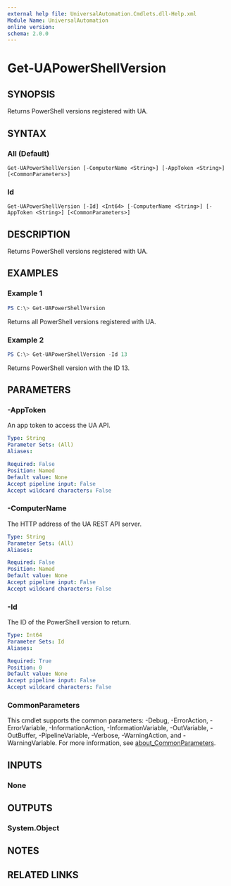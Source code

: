 ```yaml
---
external help file: UniversalAutomation.Cmdlets.dll-Help.xml
Module Name: UniversalAutomation
online version:
schema: 2.0.0
---
```


# Get-UAPowerShellVersion

## SYNOPSIS
Returns PowerShell versions registered with UA.

## SYNTAX

### All (Default)
```
Get-UAPowerShellVersion [-ComputerName <String>] [-AppToken <String>] [<CommonParameters>]
```

### Id
```
Get-UAPowerShellVersion [-Id] <Int64> [-ComputerName <String>] [-AppToken <String>] [<CommonParameters>]
```

## DESCRIPTION
Returns PowerShell versions registered with UA.

## EXAMPLES

### Example 1
```powershell
PS C:\> Get-UAPowerShellVersion
```

Returns all PowerShell versions registered with UA.

### Example 2
```powershell
PS C:\> Get-UAPowerShellVersion -Id 13
```

Returns PowerShell version with the ID 13.

## PARAMETERS

### -AppToken
An app token to access the UA API. 

```yaml
Type: String
Parameter Sets: (All)
Aliases:

Required: False
Position: Named
Default value: None
Accept pipeline input: False
Accept wildcard characters: False
```

### -ComputerName
The HTTP address of the UA REST API server.

```yaml
Type: String
Parameter Sets: (All)
Aliases:

Required: False
Position: Named
Default value: None
Accept pipeline input: False
Accept wildcard characters: False
```

### -Id
The ID of the PowerShell version to return.

```yaml
Type: Int64
Parameter Sets: Id
Aliases:

Required: True
Position: 0
Default value: None
Accept pipeline input: False
Accept wildcard characters: False
```

### CommonParameters
This cmdlet supports the common parameters: -Debug, -ErrorAction, -ErrorVariable, -InformationAction, -InformationVariable, -OutVariable, -OutBuffer, -PipelineVariable, -Verbose, -WarningAction, and -WarningVariable. For more information, see [about_CommonParameters](http://go.microsoft.com/fwlink/?LinkID=113216).

## INPUTS

### None

## OUTPUTS

### System.Object
## NOTES

## RELATED LINKS

